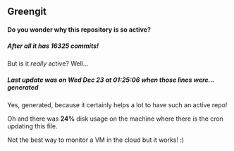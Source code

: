 ## Greengit

#### Do you wonder why this repository is so active?

##### After all it has 16325 commits!

But is it *really* active? Well...

##### Last update was on Wed Dec 23 at 01:25:06 when those lines were... generated

Yes, generated, because it certainly helps a lot to have such an active repo!

Oh and there was **24%** disk usage on the machine
where there is the cron updating this file.

Not the best way to monitor a VM in the cloud but it works! :)
